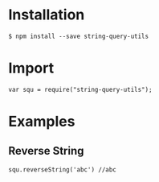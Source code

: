 # Installation

```$ npm install --save string-query-utils```

# Import
```var squ = require("string-query-utils");```

# Examples

## Reverse String

```squ.reverseString('abc') //abc```
